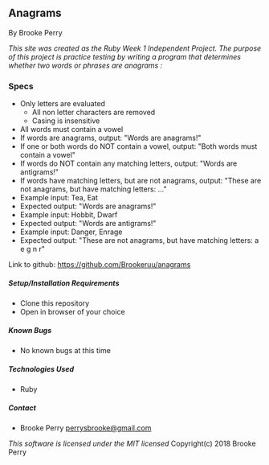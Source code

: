 ## Anagrams

By Brooke Perry

_This site was created as the Ruby Week 1 Independent Project. The purpose of this project is practice testing by writing a program that determines whether two words or phrases are anagrams :_


### Specs
 * Only letters are evaluated
   * All non letter characters are removed
   * Casing is insensitive
 * All words must contain a vowel
 * If words are anagrams, output: "Words are anagrams!"
 * If one or both words do NOT contain a vowel, output: "Both words must contain a vowel"
 * If words do NOT contain any matching letters, output: "Words are antigrams!"
 * If words have matching letters, but are not anagrams, output: "These are not anagrams, but have matching letters: ..."
 * Example input: Tea, Eat
  * Expected output: "Words are anagrams!"  
 * Example input: Hobbit, Dwarf
  * Expected output: "Words are antigrams!"
 * Example input: Danger, Enrage
  * Expected output: "These are not anagrams, but have matching letters: a e g n r"


Link to github: https://github.com/Brookeruu/anagrams

##### Setup/Installation Requirements
* Clone this repository
* Open in browser of your choice

##### Known Bugs
 * No known bugs at this time

##### Technologies Used
* Ruby

##### Contact
* Brooke Perry perrysbrooke@gmail.com

_This software is licensed under the MIT licensed_
Copyright(c) 2018 Brooke Perry
